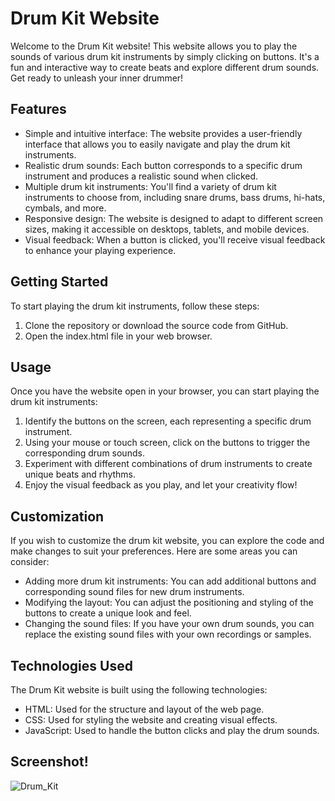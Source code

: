 # Drum Kit Website
Welcome to the Drum Kit website! This website allows you to play the sounds of various drum kit instruments by simply clicking on buttons. It's a fun and interactive way to create beats and explore different drum sounds. Get ready to unleash your inner drummer!

## Features
- Simple and intuitive interface: The website provides a user-friendly interface that allows you to easily navigate and play the drum kit instruments.
- Realistic drum sounds: Each button corresponds to a specific drum instrument and produces a realistic sound when clicked.
- Multiple drum kit instruments: You'll find a variety of drum kit instruments to choose from, including snare drums, bass drums, hi-hats, cymbals, and more.
- Responsive design: The website is designed to adapt to different screen sizes, making it accessible on desktops, tablets, and mobile devices.
- Visual feedback: When a button is clicked, you'll receive visual feedback to enhance your playing experience.
## Getting Started
To start playing the drum kit instruments, follow these steps:

1. Clone the repository or download the source code from GitHub.
2. Open the index.html file in your web browser.
## Usage
Once you have the website open in your browser, you can start playing the drum kit instruments:

1. Identify the buttons on the screen, each representing a specific drum instrument.
2. Using your mouse or touch screen, click on the buttons to trigger the corresponding drum sounds.
3. Experiment with different combinations of drum instruments to create unique beats and rhythms.
4. Enjoy the visual feedback as you play, and let your creativity flow!
## Customization
If you wish to customize the drum kit website, you can explore the code and make changes to suit your preferences. Here are some areas you can consider:

- Adding more drum kit instruments: You can add additional buttons and corresponding sound files for new drum instruments.
- Modifying the layout: You can adjust the positioning and styling of the buttons to create a unique look and feel.
- Changing the sound files: If you have your own drum sounds, you can replace the existing sound files with your own recordings or samples.
## Technologies Used
The Drum Kit website is built using the following technologies:

- HTML: Used for the structure and layout of the web page.
- CSS: Used for styling the website and creating visual effects.
- JavaScript: Used to handle the button clicks and play the drum sounds.
## Screenshot!
![Drum_Kit](https://github.com/sharmavikas4/GameZone/assets/103022164/395a3c5a-43b1-42e8-ab7d-9065b5c165a1)


